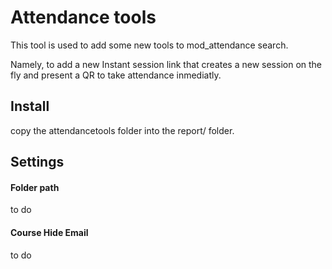 # Attendance tools
This tool is used to add some new tools to mod_attendance search.

Namely, to add a new Instant session link that creates a new session on the fly and present a QR to take attendance inmediatly.

## Install
copy the attendancetools folder into the report/ folder.

## Settings
#### Folder path
to do 

#### Course Hide Email
to do
